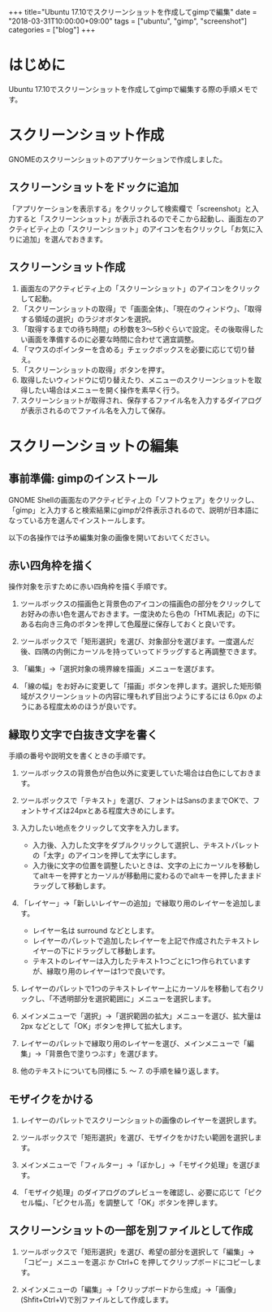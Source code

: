 +++
title="Ubuntu 17.10でスクリーンショットを作成してgimpで編集"
date = "2018-03-31T10:00:00+09:00"
tags = ["ubuntu", "gimp", "screenshot"]
categories = ["blog"]
+++


# はじめに

Ubuntu 17.10でスクリーンショットを作成してgimpで編集する際の手順メモです。


# スクリーンショット作成

GNOMEのスクリーンショットのアプリケーションで作成しました。

## スクリーンショットをドックに追加

「アプリケーションを表示する」をクリックして検索欄で「screenshot」と入力すると「スクリーンショット」が表示されるのでそこから起動し、画面左のアクティビティ上の「スクリーンショット」のアイコンを右クリックし「お気に入りに追加」を選んでおきます。

## スクリーンショット作成

1. 画面左のアクティビティ上の「スクリーンショット」のアイコンをクリックして起動。
2. 「スクリーンショットの取得」で「画面全体」、「現在のウィンドウ」、「取得する領域の選択」のラジオボタンを選択。
3. 「取得するまでの待ち時間」の秒数を3〜5秒ぐらいで設定。その後取得したい画面を準備するのに必要な時間に合わせて適宜調整。
4. 「マウスのポインターを含める」チェックボックスを必要に応じて切り替え。
5. 「スクリーンショットの取得」ボタンを押す。
6. 取得したいウィンドウに切り替えたり、メニューのスクリーンショットを取得したい場合はメニューを開く操作を素早く行う。
7. スクリーンショットが取得され、保存するファイル名を入力するダイアログが表示されるのでファイル名を入力して保存。

# スクリーンショットの編集

## 事前準備: gimpのインストール

GNOME Shellの画面左のアクティビティ上の「ソフトウェア」をクリックし、「gimp」と入力すると検索結果にgimpが2件表示されるので、説明が日本語になっている方を選んでインストールします。

以下の各操作では予め編集対象の画像を開いておいてください。

## 赤い四角枠を描く

操作対象を示すために赤い四角枠を描く手順です。

1. ツールボックスの描画色と背景色のアイコンの描画色の部分をクリックしてお好みの赤い色を選んでおきます。一度決めたら色の「HTML表記」の下にある右向き三角のボタンを押して色履歴に保存しておくと良いです。

2. ツールボックスで「矩形選択」を選び、対象部分を選びます。一度選んだ後、四隅の内側にカーソルを持っていってドラッグすると再調整できます。

3. 「編集」→「選択対象の境界線を描画」メニューを選びます。

4. 「線の幅」をお好みに変更して「描画」ボタンを押します。選択した矩形領域がスクリーンショットの内容に埋もれず目出つようにするには 6.0px のようにある程度太めのほうが良いです。

## 縁取り文字で白抜き文字を書く

手順の番号や説明文を書くときの手順です。

1. ツールボックスの背景色が白色以外に変更していた場合は白色にしておきます。

2. ツールボックスで「テキスト」を選び、フォントはSansのままでOKで、フォントサイズは24pxとある程度大きめにします。

3. 入力したい地点をクリックして文字を入力します。

    * 入力後、入力した文字をダブルクリックして選択し、テキストパレットの「太字」のアイコンを押して太字にします。
    * 入力後に文字の位置を調整したいときは、文字の上にカーソルを移動してaltキーを押すとカーソルが移動用に変わるのでaltキーを押したままドラッグして移動します。

4. 「レイヤー」→「新しいレイヤーの追加」で縁取り用のレイヤーを追加します。

    * レイヤー名は surround などとします。
    * レイヤーのパレットで追加したレイヤーを上記で作成されたテキストレイヤーの下にドラッグして移動します。
    * テキストのレイヤーは入力したテキスト1つごとに1つ作られていますが、縁取り用のレイヤーは1つで良いです。

5. レイヤーのパレットで1つのテキストレイヤー上にカーソルを移動して右クリックし、「不透明部分を選択範囲に」メニューを選択します。

6. メインメニューで「選択」→「選択範囲の拡大」メニューを選び、拡大量は 2px などとして「OK」ボタンを押して拡大します。

7. レイヤーのパレットで縁取り用のレイヤーを選び、メインメニューで「編集」→「背景色で塗りつぶす」を選びます。

8. 他のテキストについても同様に 5. 〜 7. の手順を繰り返します。

## モザイクをかける

1. レイヤーのパレットでスクリーンショットの画像のレイヤーを選択します。

2. ツールボックスで「矩形選択」を選び、モザイクをかけたい範囲を選択します。

3. メインメニューで「フィルター」→「ぼかし」→「モザイク処理」を選びます。

4. 「モザイク処理」のダイアログのプレビューを確認し、必要に応じて「ピクセル幅」、「ピクセル高」を調整して「OK」ボタンを押します。

## スクリーンショットの一部を別ファイルとして作成

1. ツールボックスで「矩形選択」を選び、希望の部分を選択して「編集」→「コピー」メニューを選ぶ か Ctrl+C を押してクリップボードにコピーします。

2. メインメニューの「編集」→「クリップボードから生成」→「画像」(Shfit+Ctrl+V)で別ファイルとして作成します。
